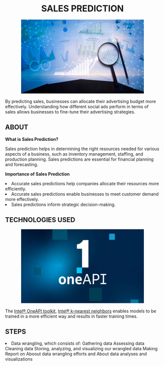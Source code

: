 <div align="center">
    <centre><h1>SALES PREDICTION</centre><br />
       </div>
 
 
       
 <p align="center">
   <img src="sales image.png" width="400" height="240" >
 </p>
  By predicting sales, businesses can allocate their advertising budget more effectively. Understanding how different social ads perform in terms of sales allows businesses to fine-tune their advertising strategies.

 <h2>ABOUT</h2>
 
 **What is Sales Prediction?**
 
 Sales prediction helps in determining the right resources needed for various aspects of a business, such as inventory management, staffing, and production planning. Sales predictions are essential for financial planning and forecasting. 
 
 
 **Importance of Sales Prediction**
 <li>Accurate sales predictions help companies allocate their resources more efficiently.</li> 
 <li>Accurate sales predictions enable businesses to meet customer demand more effectively. </li>
 <li>Sales predictions inform strategic decision-making.  </li>

 
 <h2>TECHNOLOGIES USED</h2>
 <p align="center">
   <img src="inteloneAPI.jpg" width="400" height="240" >  
 </p>
 
 The [Intel® OneAPI toolkit](https://www.intel.com/content/www/us/en/developer/tools/oneapi/toolkits.html#gs.3btkxe), [Intel® k-nearest neighbors](https://www.intel.com/content/www/us/en/docs/onedal/developer-guide-reference/2023-2/k-nearest-neighbors-classification-k-nn.html) enables models to be trained in a more efficient way and results in faster training times. 
 
 
 
 
 
 <h2>STEPS</h2>
 <li>Data wrangling, which consists of:
Gathering data
Assessing data
Cleaning data
Storing, analyzing, and visualizing our wrangled data
Making Report on
Aboout data wrangling efforts and
About data analyses and visualizations
 </li>
 

 
 

